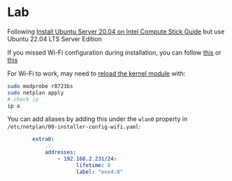 # Lab

Following [Install Ubuntu Server 20.04 on Intel Compute Stick Guide](https://jamesachambers.com/install-ubuntu-server-18-04-on-intel-compute-stick-guide/) but use Ubuntu 22.04 LTS Server Edition

If you missed Wi-Fi configuration during installation, you can follow [this](https://www.makeuseof.com/connect-to-wifi-network-on-ubuntu-server/) or [this](https://gist.github.com/gnh1201/ca9c5a07642d3f71491d8ce8a949021f)

For Wi-Fi to work, may need to [reload the kernel module](https://ubuntuforums.org/showthread.php?t=2400427) with:

```bash
sudo modprobe r8723bs
sudo netplan apply
# check ip
ip a
```

You can add aliases by adding this under the `wlan0` property in `/etc/netplan/00-installer-config-wifi.yaml`:

```yml
        extra0:
            ...
            addresses:
                - 192.168.2.231/24:
                      lifetime: 0
                      label: "ens4:0"
```
